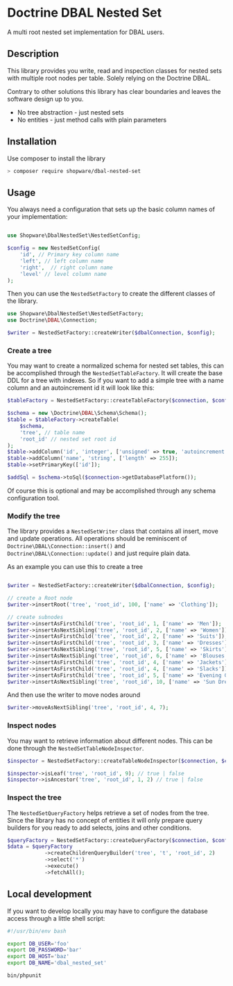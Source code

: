 Doctrine DBAL Nested Set
====================

A multi root nested set implementation for DBAL users.

## Description

This library provides you write, read and inspection classes for nested sets with multiple root nodes per table. Solely relying on the Doctrine DBAL.

Contrary to other solutions this library has clear boundaries and leaves the software design up to you.

 * No tree abstraction - just nested sets
 * No entities - just method calls with plain parameters

## Installation

Use composer to install the library

```sh
> composer require shopware/dbal-nested-set

```

## Usage

You always need a configuration that sets up the basic column names of your implementation:

```php

use Shopware\DbalNestedSet\NestedSetConfig;

$config = new NestedSetConfig(
    'id', // Primary key column name
    'left', // left column name
    'right',  // right column name
    'level' // level column name
);
```

Then you can use the `NestedSetFactory` to create the different classes of the library.

```php
use Shopware\DbalNestedSet\NestedSetFactory;
use Doctrine\DBAL\Connection;

$writer = NestedSetFactory::createWriter($dbalConnection, $config);

```

### Create a tree

You may want to create a normalized schema for nested set tables, this can be accomplished through the `NestedSetTableFactory`. It will create the base DDL for a tree with indexes. So if you want to add a simple tree with a name column and an autoincrement id it will look like this:

```php
$tableFactory = NestedSetFactory::createTableFactory($connection, $config);

$schema = new \Doctrine\DBAL\Schema\Schema();
$table = $tableFactory->createTable(
    $schema,
    'tree', // table name
    'root_id' // nested set root id
);
$table->addColumn('id', 'integer', ['unsigned' => true, 'autoincrement' => true]);
$table->addColumn('name', 'string', ['length' => 255]);
$table->setPrimaryKey(['id']);

$addSql = $schema->toSql($connection->getDatabasePlatform());
```

Of course this is optional and may be accomplished through any schema configuration tool.

### Modify the tree

The library provides a `NestedSetWriter` class that contains all insert, move and update operations. All operations should be reminiscent of `Doctrine\DBAL\Connection::insert()` and `Doctrine\DBAL\Connection::update()` and just require plain data.

As an example you can use this to create a tree

```php

$writer = NestedSetFactory::createWriter($dbalConnection, $config);

// create a Root node
$writer->insertRoot('tree', 'root_id', 100, ['name' => 'Clothing']);

// create subnodes
$writer->insertAsFirstChild('tree', 'root_id', 1, ['name' => 'Men']);
$writer->insertAsNextSibling('tree', 'root_id', 2, ['name' => 'Women']);
$writer->insertAsFirstChild('tree', 'root_id', 2, ['name' => 'Suits']);
$writer->insertAsFirstChild('tree', 'root_id', 3, ['name' => 'Dresses']);
$writer->insertAsNextSibling('tree', 'root_id', 5, ['name' => 'Skirts']);
$writer->insertAsNextSibling('tree', 'root_id', 6, ['name' => 'Blouses']);
$writer->insertAsFirstChild('tree', 'root_id', 4, ['name' => 'Jackets']);
$writer->insertAsFirstChild('tree', 'root_id', 4, ['name' => 'Slacks']);
$writer->insertAsFirstChild('tree', 'root_id', 5, ['name' => 'Evening Gowns']);
$writer->insertAsNextSibling('tree', 'root_id', 10, ['name' => 'Sun Dresses']);
```

And then use the writer to move nodes around

```php
$writer->moveAsNextSibling('tree', 'root_id', 4, 7);
```

### Inspect nodes

You may want to retrieve information about different nodes. This can be done through the `NestedSetTableNodeInspector`.

```php
$inspector = NestedSetFactory::createTableNodeInspector($connection, $config);

$inspector->isLeaf('tree', 'root_id', 9); // true | false
$inspector->isAncestor('tree', 'root_id', 1, 2) // true | false
```

### Inspect the tree

The `NestedSetQueryFactory` helps retrieve a set of nodes from the tree. Since the library has no concept of entities it will only prepare query builders for you ready to add selects, joins and other conditions.

```php
$queryFactory = NestedSetFactory::createQueryFactory($connection, $config);
$data = $queryFactory
            ->createChildrenQueryBuilder('tree', 't', 'root_id', 2)
            ->select('*')
            ->execute()
            ->fetchAll();
```

## Local development

If you want to develop locally you may have to configure the database access through a little shell script:

```bash
#!/usr/bin/env bash

export DB_USER='foo'
export DB_PASSWORD='bar'
export DB_HOST='baz'
export DB_NAME='dbal_nested_set'

bin/phpunit
```
